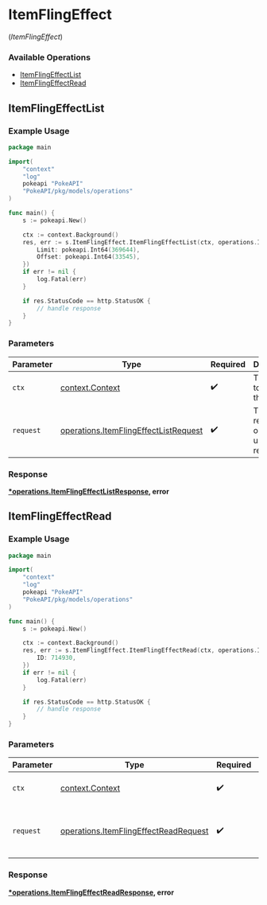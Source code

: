 # ItemFlingEffect
(*ItemFlingEffect*)

### Available Operations

* [ItemFlingEffectList](#itemflingeffectlist)
* [ItemFlingEffectRead](#itemflingeffectread)

## ItemFlingEffectList

### Example Usage

```go
package main

import(
	"context"
	"log"
	pokeapi "PokeAPI"
	"PokeAPI/pkg/models/operations"
)

func main() {
    s := pokeapi.New()

    ctx := context.Background()
    res, err := s.ItemFlingEffect.ItemFlingEffectList(ctx, operations.ItemFlingEffectListRequest{
        Limit: pokeapi.Int64(369644),
        Offset: pokeapi.Int64(33545),
    })
    if err != nil {
        log.Fatal(err)
    }

    if res.StatusCode == http.StatusOK {
        // handle response
    }
}
```

### Parameters

| Parameter                                                                                      | Type                                                                                           | Required                                                                                       | Description                                                                                    |
| ---------------------------------------------------------------------------------------------- | ---------------------------------------------------------------------------------------------- | ---------------------------------------------------------------------------------------------- | ---------------------------------------------------------------------------------------------- |
| `ctx`                                                                                          | [context.Context](https://pkg.go.dev/context#Context)                                          | :heavy_check_mark:                                                                             | The context to use for the request.                                                            |
| `request`                                                                                      | [operations.ItemFlingEffectListRequest](../../models/operations/itemflingeffectlistrequest.md) | :heavy_check_mark:                                                                             | The request object to use for the request.                                                     |


### Response

**[*operations.ItemFlingEffectListResponse](../../models/operations/itemflingeffectlistresponse.md), error**


## ItemFlingEffectRead

### Example Usage

```go
package main

import(
	"context"
	"log"
	pokeapi "PokeAPI"
	"PokeAPI/pkg/models/operations"
)

func main() {
    s := pokeapi.New()

    ctx := context.Background()
    res, err := s.ItemFlingEffect.ItemFlingEffectRead(ctx, operations.ItemFlingEffectReadRequest{
        ID: 714930,
    })
    if err != nil {
        log.Fatal(err)
    }

    if res.StatusCode == http.StatusOK {
        // handle response
    }
}
```

### Parameters

| Parameter                                                                                      | Type                                                                                           | Required                                                                                       | Description                                                                                    |
| ---------------------------------------------------------------------------------------------- | ---------------------------------------------------------------------------------------------- | ---------------------------------------------------------------------------------------------- | ---------------------------------------------------------------------------------------------- |
| `ctx`                                                                                          | [context.Context](https://pkg.go.dev/context#Context)                                          | :heavy_check_mark:                                                                             | The context to use for the request.                                                            |
| `request`                                                                                      | [operations.ItemFlingEffectReadRequest](../../models/operations/itemflingeffectreadrequest.md) | :heavy_check_mark:                                                                             | The request object to use for the request.                                                     |


### Response

**[*operations.ItemFlingEffectReadResponse](../../models/operations/itemflingeffectreadresponse.md), error**

